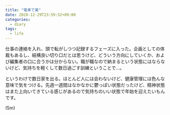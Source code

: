 ```yaml
---
title: "電車で業"
date: 2020-12-29T23:59:52+09:00
categories:
  - diary
tags:
  - life
---
```


仕事の連絡を入れ、頭で転がしつつ記録するフェーズに入った。企画としての体裁もあるし、結構良い切り口だとは思うけど、どういう方向にしていくか、および編集者の口に合うかは分からない。職が職なので納まるという状態にはならないけど、気持ちを軽くして数日過ごす訓練ということで…。

というわけで数日家を出る。ほとんど人には会わないけど、健康管理には色んな意味で気をつける。先週一週間はなかなかに鬱っぽい状態だったけど、精神状態はまた上向いてきている感じがあるので気持ちのいい状態で年始を迎えたいもんです。

(5m)